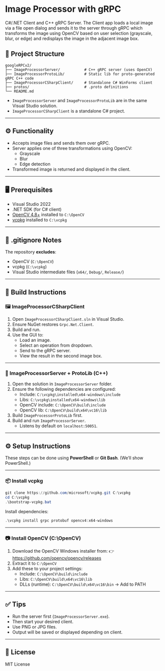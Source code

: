 # Image Processor with gRPC

C#/.NET Client and C++ gRPC Server.  The Client app loads a local image via a file open dialog and sends it to the server through gRPC which transforms the image using OpenCV based on user selection (grayscale, blur, or edge) and redisplays the image in the adjacent image box.

## 📁 Project Structure

```
googleRPCv2/
├── ImageProcessorServer/           # C++ gRPC server (uses OpenCV)
├── ImageProcessorProtoLib/         # Static lib for proto-generated gRPC C++ code
├── ImageProcessorCSharpClient/     # Standalone C# WinForms client
├── protos/                         # .proto definitions
└── README.md
```

- `ImageProcessorServer` and `ImageProcessorProtoLib` are in the same Visual Studio solution.
- `ImageProcessorCSharpClient` is a standalone C# project.

---

## ⚙️ Functionality

- Accepts image files and sends them over gRPC.
- Server applies one of three transformations using OpenCV:
  - Grayscale
  - Blur
  - Edge detection
- Transformed image is returned and displayed in the client.

---

## 🖥️ Prerequisites

- Visual Studio 2022
- .NET SDK (for C# client)
- [OpenCV 4.8+](https://opencv.org/releases/) installed to `C:\OpenCV`
- [vcpkg](https://github.com/microsoft/vcpkg) installed to `C:\vcpkg`

---

## 🚧 .gitignore Notes

The repository **excludes**:
- OpenCV (`C:\OpenCV`)
- vcpkg (`C:\vcpkg`)
- Visual Studio intermediate files (`x64/`, `Debug/`, `Release/`)

---

## 🧪 Build Instructions

### 🖼️ ImageProcessorCSharpClient

1. Open `ImageProcessorCSharpClient.sln` in Visual Studio.
2. Ensure NuGet restores `Grpc.Net.Client`.
3. Build and run.
4. Use the GUI to:
   - Load an image.
   - Select an operation from dropdown.
   - Send to the gRPC server.
   - View the result in the second image box.
---

### 🧰 ImageProcessorServer + ProtoLib (C++)

1. Open the solution in `ImageProcessorServer` folder.
2. Ensure the following dependencies are configured:
   - Include: `C:\vcpkg\installed\x64-windows\include`
   - Libs: `C:\vcpkg\installed\x64-windows\lib`
   - OpenCV include: `C:\OpenCV\build\include`
   - OpenCV lib: `C:\OpenCV\build\x64\vc16\lib`
3. Build `ImageProcessorProtoLib` first.
4. Build and run `ImageProcessorServer`.
   - Listens by default on `localhost:50051`.

---

## ⚙️ Setup Instructions

These steps can be done using **PowerShell** or **Git Bash**. (We’ll show PowerShell.)

---

### 📦 Install vcpkg

```powershell
git clone https://github.com/microsoft/vcpkg.git C:\vcpkg
cd C:\vcpkg
.\bootstrap-vcpkg.bat
```

Install dependencies:

```powershell
.\vcpkg install grpc protobuf opencv4:x64-windows
```

---

### 📷 Install OpenCV (C:\OpenCV)

1. Download the OpenCV Windows installer from:
   👉 https://github.com/opencv/opencv/releases
2. Extract it to `C:\OpenCV`
3. Add these to your project settings:
   - Include: `C:\OpenCV\build\include`
   - Libs: `C:\OpenCV\build\x64\vc16\lib`
   - DLLs (runtime): `C:\OpenCV\build\x64\vc16\bin` → Add to PATH

---

## ✅ Tips

- Run the server first (`ImageProcessorServer.exe`).
- Then start your desired client.
- Use PNG or JPG files.
- Output will be saved or displayed depending on client.

---

## 📜 License

MIT License